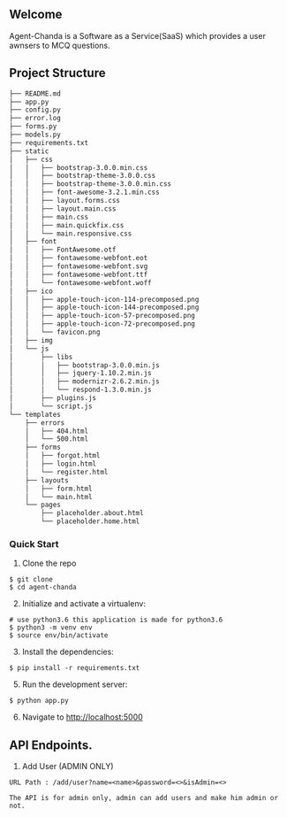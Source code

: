 ## Welcome

Agent-Chanda is a Software as a Service(SaaS) which provides a user awnsers to MCQ questions.

## Project Structure

```sh
├── README.md
├── app.py
├── config.py
├── error.log
├── forms.py
├── models.py
├── requirements.txt
├── static
│   ├── css
│   │   ├── bootstrap-3.0.0.min.css
│   │   ├── bootstrap-theme-3.0.0.css
│   │   ├── bootstrap-theme-3.0.0.min.css
│   │   ├── font-awesome-3.2.1.min.css
│   │   ├── layout.forms.css
│   │   ├── layout.main.css
│   │   ├── main.css
│   │   ├── main.quickfix.css
│   │   └── main.responsive.css
│   ├── font
│   │   ├── FontAwesome.otf
│   │   ├── fontawesome-webfont.eot
│   │   ├── fontawesome-webfont.svg
│   │   ├── fontawesome-webfont.ttf
│   │   └── fontawesome-webfont.woff
│   ├── ico
│   │   ├── apple-touch-icon-114-precomposed.png
│   │   ├── apple-touch-icon-144-precomposed.png
│   │   ├── apple-touch-icon-57-precomposed.png
│   │   ├── apple-touch-icon-72-precomposed.png
│   │   └── favicon.png
│   ├── img
│   └── js
│       ├── libs
│       │   ├── bootstrap-3.0.0.min.js
│       │   ├── jquery-1.10.2.min.js
│       │   ├── modernizr-2.6.2.min.js
│       │   └── respond-1.3.0.min.js
│       ├── plugins.js
│       └── script.js
└── templates
    ├── errors
    │   ├── 404.html
    │   └── 500.html
    ├── forms
    │   ├── forgot.html
    │   ├── login.html
    │   └── register.html
    ├── layouts
    │   ├── form.html
    │   └── main.html
    └── pages
        ├── placeholder.about.html
        └── placeholder.home.html
```

### Quick Start

1. Clone the repo

```
$ git clone
$ cd agent-chanda
```

2. Initialize and activate a virtualenv:

```
# use python3.6 this application is made for python3.6
$ python3 -m venv env
$ source env/bin/activate
```

3. Install the dependencies:

```
$ pip install -r requirements.txt
```

5. Run the development server:

```
$ python app.py
```

6. Navigate to [http://localhost:5000](http://localhost:5000)

## API Endpoints.

1. Add User (ADMIN ONLY)

```
URL Path : /add/user?name=<name>&password=<>&isAdmin=<>

The API is for admin only, admin can add users and make him admin or not.
```
